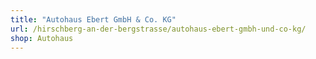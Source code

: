 ```yaml
---
title: "Autohaus Ebert GmbH & Co. KG"
url: /hirschberg-an-der-bergstrasse/autohaus-ebert-gmbh-und-co-kg/
shop: Autohaus
---
```

